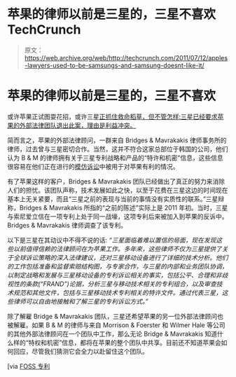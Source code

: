 # 苹果的律师以前是三星的，三星不喜欢 TechCrunch

> 原文：<https://web.archive.org/web/http://techcrunch.com/2011/07/12/apples-lawyers-used-to-be-samsungs-and-samsung-doesnt-like-it/>

# 苹果的律师以前是三星的，三星不喜欢

或许苹果正试图耍花招，或许三星[正抓住救命稻草，但不管怎样:三星已经要求苹果的外部法律团队退出此案，理由是利益冲突。](https://web.archive.org/web/20230205030132/https://techcrunch.com/tag/samsung)

简而言之，苹果的外部法律顾问，一群来自 Bridges & Mavrakakis 律师事务所的律师，过去曾与三星密切合作。当然，这并不符合这家总部位于韩国的公司，他们认为 B & M 的律师拥有关于三星专利战略和产品的“特许和机密”信息，这些信息很容易在他们正在进行的[模仿诉讼](https://web.archive.org/web/20230205030132/https://techcrunch.com/2011/04/18/apple-sues-samsung-claims-its-android-devices-are-copycats/)中被用于对苹果有利的情况。

有了苹果这样的客户，Bridges & Mavrakakis 团队已经做出了真正的努力来消除人们的担忧。该团队声称，技术发展如此之快，以至于花费在三星这边的时间现在基本上无关紧要，而且“三星之前的表现与当前的事情没有实质性的联系。”三星辩称，Bridges & Mavrakakis 所指的“之前的陈述”实际上是 2011 年初。当时，三星与索尼爱立信在一项专利上处于同一战壕，这项专利后来被加入到苹果的反诉中。Bridges & Mavrakakis 律师调查了该专利。

以下是三星在其动议中不得不说的话:
*“三星面临着难以置信的局面，现在发现这些以前值得信赖的法律顾问在为苹果工作。多年来，这些律师不仅为三星提供了关于全球诉讼策略的深入法律建议，还对三星移动设备进行了详细的技术分析。他们的工作包括准备和监督索赔结构图，与专家合作，与三星的内部和业务团队协调，以制定战略和发展与三星移动设备的专利诉讼相关的事实，包括公平、合理和非歧视性的条款(“FRAND”)论据，分析三星与移动技术相关的专利组合，以及审查技术规范和其他文件，包括与三星移动技术专利相关的特许文件。通过代表三星，这些律师可以自由地接触和了解三星的专利诉讼方式。”*

除了解雇 Bridge & Mavrakakis 团队，三星还希望苹果的另一位外部法律顾问也被解雇。如果 B & M 的律师与来自 Morrison & Foerster 和 Wilmer Hale 等公司的其他外部法律顾问在一个团队中工作，那么无论 Bridge & Mavrakakis 知道什么样的“特权和机密”信息，都将在苹果的整个团队中共享。目前还不知道苹果会如何回应，尽管我们猜测它会全力以赴留住这个团队。

[via [FOSS 专利](https://web.archive.org/web/20230205030132/http://fosspatents.blogspot.com/2011/07/samsung-wants-some-or-potentially-all.html)